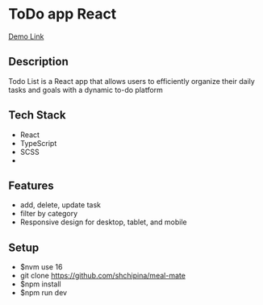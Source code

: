 # ToDo app React

<a href="https://shchipina.github.io/react_todo-app-with-api/">Demo Link</a>

## Description
Todo List is a React app that allows users to efficiently organize their daily tasks and goals with a dynamic to-do platform

## Tech Stack
- React
- TypeScript
- SCSS
- 
## Features
- add, delete, update task
- filter by category
- Responsive design for desktop, tablet, and mobile

## Setup
- $nvm use 16
- git clone https://github.com/shchipina/meal-mate
- $npm install
- $npm run dev
